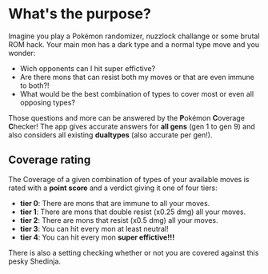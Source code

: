 # What's the purpose?
Imagine you play a Pokémon randomizer, nuzzlock challange or some brutal ROM hack. Your main mon has a dark type and a normal type move and you wonder:
- Wich opponents can I hit super effictive?
- Are there mons that can resist both my moves or that are even immune to both?!
- What would be the best combination of types to cover most or even all opposing types?

Those questions and more can be answered by the **P**okémon **C**overage **C**hecker!
The app gives accurate answers for **all gens** (gen 1 to gen 9) and also considers all existing **dualtypes** (also accurate per gen!).
## Coverage rating
The Coverage of a given combination of types of your available moves is rated with a **point score** and a verdict giving it one of four tiers:
- **tier 0**: There are mons that are immune to all your moves.
- **tier 1**: There are mons that double resist (x0.25 dmg) all your moves.
- **tier 2**: There are mons that resist (x0.5 dmg) all your moves.
- **tier 3**: You can hit every mon at least neutral!
- **tier 4**: You can hit every mon **super effictive!!!**

There is also a setting checking whether or not you are covered against this pesky Shedinja.
